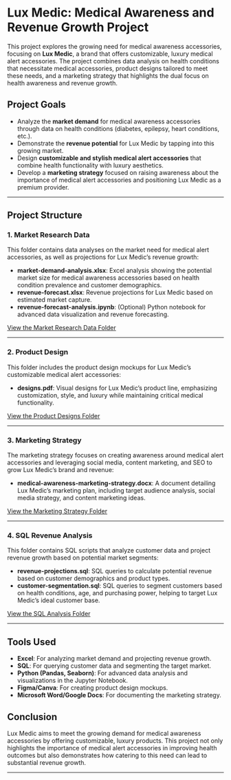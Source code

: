 # Lux Medic: Medical Awareness and Revenue Growth Project

This project explores the growing need for medical awareness accessories, focusing on **Lux Medic**, a brand that offers customizable, luxury medical alert accessories. The project combines data analysis on health conditions that necessitate medical accessories, product designs tailored to meet these needs, and a marketing strategy that highlights the dual focus on health awareness and revenue growth.

## Project Goals
- Analyze the **market demand** for medical awareness accessories through data on health conditions (diabetes, epilepsy, heart conditions, etc.).
- Demonstrate the **revenue potential** for Lux Medic by tapping into this growing market.
- Design **customizable and stylish medical alert accessories** that combine health functionality with luxury aesthetics.
- Develop a **marketing strategy** focused on raising awareness about the importance of medical alert accessories and positioning Lux Medic as a premium provider.

---

## Project Structure

### 1. **Market Research Data**
This folder contains data analyses on the market need for medical alert accessories, as well as projections for Lux Medic’s revenue growth:

- **market-demand-analysis.xlsx**: Excel analysis showing the potential market size for medical awareness accessories based on health condition prevalence and customer demographics.
- **revenue-forecast.xlsx**: Revenue projections for Lux Medic based on estimated market capture.
- **revenue-forecast-analysis.ipynb**: (Optional) Python notebook for advanced data visualization and revenue forecasting.

[View the Market Research Data Folder](./market-research-data)

---

### 2. **Product Design**
This folder includes the product design mockups for Lux Medic’s customizable medical alert accessories:

- **designs.pdf**: Visual designs for Lux Medic’s product line, emphasizing customization, style, and luxury while maintaining critical medical functionality.

[View the Product Designs Folder](./product-design)

---

### 3. **Marketing Strategy**
The marketing strategy focuses on creating awareness around medical alert accessories and leveraging social media, content marketing, and SEO to grow Lux Medic’s brand and revenue:

- **medical-awareness-marketing-strategy.docx**: A document detailing Lux Medic’s marketing plan, including target audience analysis, social media strategy, and content marketing ideas.

[View the Marketing Strategy Folder](./marketing-plan)

---

### 4. **SQL Revenue Analysis**
This folder contains SQL scripts that analyze customer data and project revenue growth based on potential market segments:

- **revenue-projections.sql**: SQL queries to calculate potential revenue based on customer demographics and product types.
- **customer-segmentation.sql**: SQL queries to segment customers based on health conditions, age, and purchasing power, helping to target Lux Medic’s ideal customer base.

[View the SQL Analysis Folder](./sql-revenue-analysis)

---

## Tools Used
- **Excel**: For analyzing market demand and projecting revenue growth.
- **SQL**: For querying customer data and segmenting the target market.
- **Python (Pandas, Seaborn)**: For advanced data analysis and visualizations in the Jupyter Notebook.
- **Figma/Canva**: For creating product design mockups.
- **Microsoft Word/Google Docs**: For documenting the marketing strategy.

## Conclusion
Lux Medic aims to meet the growing demand for medical awareness accessories by offering customizable, luxury products. This project not only highlights the importance of medical alert accessories in improving health outcomes but also demonstrates how catering to this need can lead to substantial revenue growth.

---
